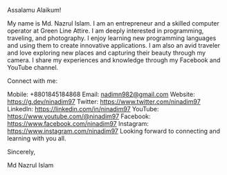 Assalamu Alaikum!

My name is Md. Nazrul Islam. I am an entrepreneur and a skilled computer operator at Green Line Attire. I am deeply interested in programming, traveling, and photography. I enjoy learning new programming languages and using them to create innovative applications. I am also an avid traveler and love exploring new places and capturing their beauty through my camera. I share my experiences and knowledge through my Facebook and YouTube channel.

Connect with me:

Mobile: +8801845184868
Email: nadimn982@gmail.com
Website: https://g.dev/ninadim97
Twitter: https://www.twitter.com/ninadim97
LinkedIn: https://linkedin.com/in/ninadim97
YouTube: https://www.youtube.com/@ninadim97
Facebook: https://www.facebook.com/ninadim97
Instagram: https://www.instagram.com/ninadim97
Looking forward to connecting and learning with you all.

Sincerely,

Md Nazrul Islam 
